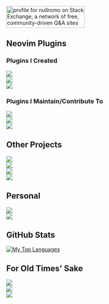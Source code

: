 <a href="https://stackexchange.com/users/5658021/nullromo"><img src="https://stackexchange.com/users/flair/5658021.png" width="208" height="58" alt="profile for nullromo on Stack Exchange, a network of free, community-driven Q&amp;A sites" title="profile for nullromo on Stack Exchange, a network of free, community-driven Q&amp;A sites" /></a>

## Neovim Plugins

### Plugins I Created

<a href="https://github.com/nullromo/go-up.nvim">
  <img src="https://github-readme-stats.vercel.app/api/pin/?username=nullromo&repo=go-up.nvim" />
</a>
<br />
<a href="https://github.com/nullromo/cash.nvim">
  <img src="https://github-readme-stats.vercel.app/api/pin/?username=nullromo&repo=cash.nvim" />
</a>
<br />
<a href="https://github.com/nullromo/fishtank.nvim">
  <img src="https://github-readme-stats.vercel.app/api/pin/?username=nullromo&repo=fishtank.nvim" />
</a>
<br />

### Plugins I Maintain/Contribute To

<a href="https://github.com/winston0410/mark-radar.nvim">
  <img src="https://github-readme-stats.vercel.app/api/pin/?username=winston0410&repo=mark-radar.nvim&show_owner=true" />
</a>
<br />
<a href="https://github.com/tuurep/registereditor">
  <img src="https://github-readme-stats.vercel.app/api/pin/?username=tuurep&repo=registereditor&show_owner=true" />
</a>
<br />
<a href="https://github.com/nullromo/minintro.nvim">
  <img src="https://github-readme-stats.vercel.app/api/pin/?username=nullromo&repo=minintro.nvim&show_owner=true" />
</a>

## Other Projects

<a href="https://github.com/nullromo/mtg-spoiler-notifier">
  <img src="https://github-readme-stats.vercel.app/api/pin/?username=nullromo&repo=mtg-spoiler-notifier" />
</a>
<br />
<a href="https://github.com/nullromo/hptcg-proxy-printer">
  <img src="https://github-readme-stats.vercel.app/api/pin/?username=nullromo&repo=hptcg-proxy-printer" />
</a>
<br />
<a href="https://github.com/nullromo/fraudle">
  <img src="https://github-readme-stats.vercel.app/api/pin/?username=nullromo&repo=fraudle" />
</a>
<br />
<a href="https://github.com/nullromo/doxygen-example">
  <img src="https://github-readme-stats.vercel.app/api/pin/?username=nullromo&repo=doxygen-example" />
</a>

## Personal

<a href="https://github.com/nullromo/vimrcgit">
  <img src="https://github-readme-stats.vercel.app/api/pin/?username=nullromo&repo=vimrcgit" />
</a>
<br />
<a href="https://github.com/nullromo/kylekovacs">
  <img src="https://github-readme-stats.vercel.app/api/pin/?username=nullromo&repo=kylekovacs" />
</a>

## GitHub Stats

[![My Top Languages](https://github-readme-stats.vercel.app/api/top-langs/?username=nullromo&langs_count=20&layout=compact)](https://github.com/anuraghazra/github-readme-stats)

## For Old Times' Sake

<a href="https://github.com/nullromo/equinox">
  <img src="https://github-readme-stats.vercel.app/api/pin/?username=nullromo&repo=equinox" />
</a>
<br />
<a href="https://github.com/nullromo/compression-accelerator">
  <img src="https://github-readme-stats.vercel.app/api/pin/?username=nullromo&repo=compression-accelerator" />
</a>
<br />
<a href="https://github.com/nullromo/DungeonGmae">
  <img src="https://github-readme-stats.vercel.app/api/pin/?username=nullromo&repo=DungeonGmae" />
</a>

